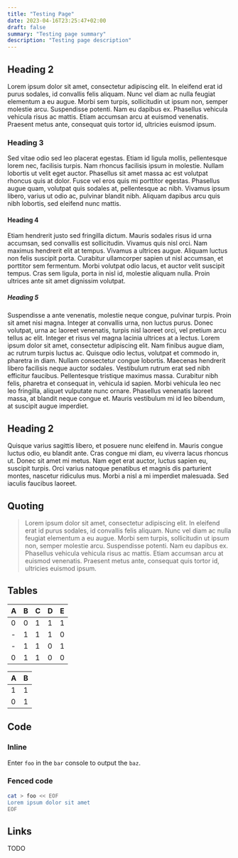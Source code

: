 ```yaml
---
title: "Testing Page"
date: 2023-04-16T23:25:47+02:00
draft: false
summary: "Testing page summary"
description: "Testing page description"
---
```


## Heading 2

Lorem ipsum dolor sit amet, consectetur adipiscing elit. In eleifend erat id
purus sodales, id convallis felis aliquam. Nunc vel diam ac nulla feugiat
elementum a eu augue. Morbi sem turpis, sollicitudin ut ipsum non, semper
molestie arcu. Suspendisse potenti. Nam eu dapibus ex. Phasellus vehicula
vehicula risus ac mattis. Etiam accumsan arcu at euismod venenatis. Praesent
metus ante, consequat quis tortor id, ultricies euismod ipsum.

### Heading 3

Sed vitae odio sed leo placerat egestas. Etiam id ligula mollis, pellentesque
lorem nec, facilisis turpis. Nam rhoncus facilisis ipsum in molestie. Nullam
lobortis ut velit eget auctor. Phasellus sit amet massa ac est volutpat rhoncus
quis at dolor. Fusce vel eros quis mi porttitor egestas. Phasellus augue quam,
volutpat quis sodales at, pellentesque ac nibh. Vivamus ipsum libero, varius ut
odio ac, pulvinar blandit nibh. Aliquam dapibus arcu quis nibh lobortis, sed
eleifend nunc mattis.

#### Heading 4

Etiam hendrerit justo sed fringilla dictum. Mauris sodales risus id urna
accumsan, sed convallis est sollicitudin. Vivamus quis nisl orci. Nam maximus
hendrerit elit at tempus. Vivamus a ultrices augue. Aliquam luctus non felis
suscipit porta. Curabitur ullamcorper sapien ut nisl accumsan, et porttitor sem
fermentum. Morbi volutpat odio lacus, et auctor velit suscipit tempus. Cras sem
ligula, porta in nisl id, molestie aliquam nulla. Proin ultrices ante sit amet
dignissim volutpat.

##### Heading 5

Suspendisse a ante venenatis, molestie neque congue, pulvinar turpis. Proin sit
amet nisi magna. Integer at convallis urna, non luctus purus. Donec volutpat,
urna ac laoreet venenatis, turpis nisl laoreet orci, vel pretium arcu tellus ac
elit. Integer et risus vel magna lacinia ultrices at a lectus. Lorem ipsum dolor
sit amet, consectetur adipiscing elit. Nam finibus augue diam, ac rutrum turpis
luctus ac. Quisque odio lectus, volutpat et commodo in, pharetra in diam. Nullam
consectetur congue lobortis. Maecenas hendrerit libero facilisis neque auctor
sodales. Vestibulum rutrum erat sed nibh efficitur faucibus. Pellentesque
tristique maximus massa. Curabitur nibh felis, pharetra et consequat in,
vehicula id sapien. Morbi vehicula leo nec leo fringilla, aliquet vulputate nunc
ornare. Phasellus venenatis laoreet massa, at blandit neque congue et. Mauris
vestibulum mi id leo bibendum, at suscipit augue imperdiet.

## Heading 2

Quisque varius sagittis libero, et posuere nunc eleifend in. Mauris congue
luctus odio, eu blandit ante. Cras congue mi diam, eu viverra lacus rhoncus ut.
Donec sit amet mi metus. Nam eget erat auctor, luctus sapien eu, suscipit
turpis. Orci varius natoque penatibus et magnis dis parturient montes, nascetur
ridiculus mus. Morbi a nisl a mi imperdiet malesuada. Sed iaculis faucibus
laoreet.

## Quoting

> Lorem ipsum dolor sit amet, consectetur adipiscing elit. In eleifend erat id
purus sodales, id convallis felis aliquam. Nunc vel diam ac nulla feugiat
elementum a eu augue. Morbi sem turpis, sollicitudin ut ipsum non, semper
molestie arcu. Suspendisse potenti. Nam eu dapibus ex. Phasellus vehicula
vehicula risus ac mattis. Etiam accumsan arcu at euismod venenatis. Praesent
metus ante, consequat quis tortor id, ultricies euismod ipsum.

## Tables

| A  | B | C | D | E |
|----|---|---|---|---|
| 0  | 0 | 1 | 1 | 1 |
| -  | 1 | 1 | 1 | 0 |
| -  | 1 | 1 | 0 | 1 |
| 0  | 1 | 1 | 0 | 0 |

| A | B | 
|---|---|
| 1 | 1 |
| 0 | 1 |

## Code

### Inline

Enter `foo` in the `bar` console to output the `baz`.

### Fenced code

```sh
cat > foo << EOF
Lorem ipsum dolor sit amet
EOF
```

## Links

TODO

